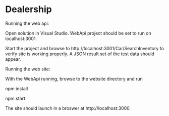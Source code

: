 # Dealership

Running the web api:

Open solution in Visual Studio. WebApi project should be set to run on localhost:3001. 

Start the project and browse to http://localhost:3001/Car/SearchInventory to verify site is working properly. A JSON result set of the test data should appear.



Running the web site:

With the WebApi running, browse to the website directory and run 

npm install

npm start

The site should launch in a broswer at http://localhost:3000.
